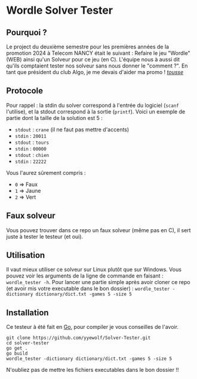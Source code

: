 # Wordle Solver Tester
## Pourquoi ?

Le project du deuxième semestre pour les premières années de la promotion 2024 à Telecom NANCY était le suivant : Refaire le jeu "Wordle" (WEB) ainsi qu'un Solveur pour ce jeu (en C). L'équipe nous à aussi dit qu'ils comptaient tester nos solveur sans nous donner le "comment ?". En tant que président du club Algo, je me devais d'aider ma promo ! [*tousse*](https://discord.gg/MYKJgcCZXZ)

## Protocole

Pour rappel : la stdin du solver correspond à l'entrée du logiciel (`scanf` l'utilise), et la stdout correspond à la sortie (`printf`).
Voici un exemple de partie dont la taille de la solution est 5 : 

- `stdout` : `crane` (il ne faut pas mettre d'accents)
- `stdin` : `20011`
- `stdout` : `tours`
- `stdin` : `00000`
- `stdout` : `chien`
- `stdin` : `22222`

Vous l'aurez sûrement compris :
- `0` => Faux
- `1` => Jaune
- `2` => Vert

## Faux solveur

Vous pouvez trouver dans ce repo un faux solveur (même pas en C), il sert juste à tester le testeur (et oui).

## Utilisation

Il vaut mieux utiliser ce solveur sur Linux plutôt que sur Windows.
Vous pouvez voir les arguments de la ligne de commande en faisant : `wordle_tester -h`.
Pour lancer une partie simple après avoir cloner ce repo (et avoir mis votre executable dans le bon dossier) : `wordle_tester -dictionary dictionary/dict.txt -games 5 -size 5`

## Installation

Ce testeur à été fait en [Go](https://go.dev/dl/), pour compiler je vous conseilles de l'avoir.

```
git clone https://github.com/yyewolf/Solver-Tester.git 
cd solver-tester
go get .
go build
wordle_tester -dictionary dictionary/dict.txt -games 5 -size 5
```

N'oubliez pas de mettre les fichiers executables dans le bon dossier !!